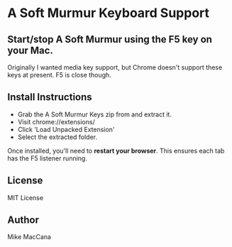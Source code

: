 # A Soft Murmur Keyboard Support

## Start/stop A Soft Murmur using the F5 key on your Mac.

Originally I wanted media key support, but Chrome doesn't support these keys at present. F5 is close though.

## Install Instructions

 - Grab the A Soft Murmur Keys zip from and extract it.
 - Visit chrome://extensions/
 - Click 'Load Unpacked Extension'
 - Select the extracted folder.

Once installed, you'll need to **restart your browser**. This ensures each tab has the F5 listener running.

## License

MIT License

## Author

Mike MacCana
